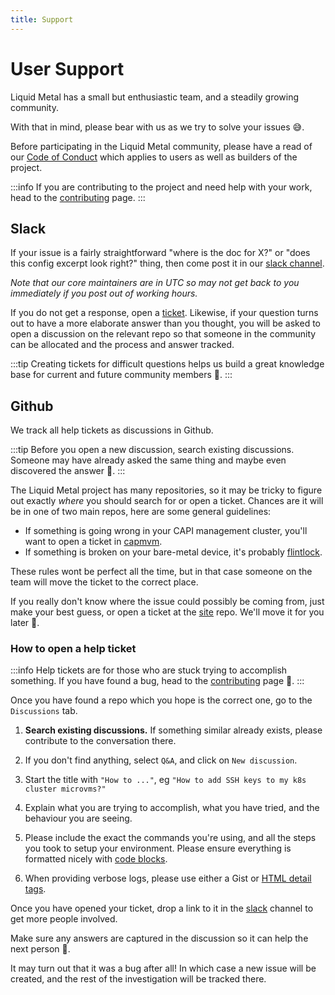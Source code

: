 ```yaml
---
title: Support
---
```


# User Support

Liquid Metal has a small but enthusiastic team, and a steadily growing community.

With that in mind, please bear with us as we try to solve your issues :sweat_smile:.

Before participating in the Liquid Metal community, please have a read of our
[Code of Conduct][coc] which applies to users as well as builders of the project.

:::info
If you are contributing to the project and need help with your work, head to the
[contributing][contrib] page.
:::

## Slack

If your issue is a fairly straightforward "where is the doc for X?" or "does this
config excerpt look right?" thing, then come post it in our [slack channel][slack].

_Note that our core maintainers are in UTC so may not get back to you immediately
if you post out of working hours._

If you do not get a response, open a [ticket](#github). Likewise, if your question
turns out to have a more elaborate answer than you thought, you will be asked to open a discussion on the
relevant repo so that someone in the community can be allocated and the process and answer tracked.

:::tip
Creating tickets for difficult questions helps us build a great knowledge base for
current and future community members :100:.
:::

## Github

We track all help tickets as discussions in Github.

:::tip
Before you open a new discussion, search existing discussions. Someone may have already
asked the same thing and maybe even discovered the answer :crossed_fingers:.
:::

The Liquid Metal project has many repositories, so it may be tricky to figure out
exactly _where_ you should search for or open a ticket. Chances are it will be in one of two main
repos, here are some general guidelines:

- If something is going wrong in your CAPI management cluster, you'll want to
  open a ticket in [capmvm][capmvm].
- If something is broken on your bare-metal device, it's probably [flintlock][flintlock].

These rules wont be perfect all the time, but in that case someone on the team will
move the ticket to the correct place.

If you really don't know where the issue could possibly be coming from, just make your
best guess, or open a ticket at the [site][site] repo. We'll move it for you later :slightly_smiling_face:.

### How to open a help ticket

:::info
Help tickets are for those who are stuck trying to accomplish something.
If you have found a bug, head to the [contributing](/docs/community/contributing) page :bug:.
:::

Once you have found a repo which you hope is the correct one, go to the `Discussions`
tab.

1. **Search existing discussions.** If something similar already exists, please contribute to the conversation there.

1. If you don't find anything, select `Q&A`, and click on `New discussion`.

1. Start the title with `"How to ..."`, eg `"How to add SSH keys to my k8s cluster microvms?"`

1. Explain what you are trying to accomplish, what you have tried, and the behaviour you are seeing.

1. Please include the exact the commands you're using, and all the steps you took to setup your environment.
   Please ensure everything is formatted nicely with [code blocks](https://docs.github.com/en/free-pro-team@latest/github/writing-on-github/creating-and-highlighting-code-blocks).

1. When providing verbose logs, please use either a Gist or [HTML detail tags](https://gist.github.com/ericclemmons/b146fe5da72ca1f706b2ef72a20ac39d).

Once you have opened your ticket, drop a link to it in the [slack][slack] channel to get more people
involved.

Make sure any answers are captured in the discussion so it can help the next person :tada:.

It may turn out that it was a bug after all! In which case a new issue will be created,
and the rest of the investigation will be tracked there.

[coc]: /docs/community/coc
[contrib]: /docs/community/contributing
[slack]: https://weave-community.slack.com/archives/C02KARWGR7S
[capmvm]: https://github.com/weaveworks-liquidmetal/cluster-api-provider-microvm
[flintlock]: https://github.com/weaveworks-liquidmetal/flintlock
[site]: https://github.com/weaveworks-liquidmetal/site
